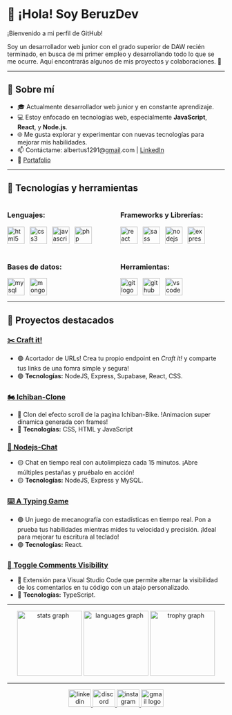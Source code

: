 # 👋 ¡Hola! Soy BeruzDev

¡Bienvenido a mi perfil de GitHub! 

Soy un desarrollador web junior con el grado superior de DAW recién terminado, en busca de mi primer empleo y desarrollando todo lo que se me ocurre. Aquí encontrarás algunos de mis proyectos y colaboraciones. 🚀

---

## 💼 Sobre mí
- 🎓 Actualmente desarrollador web junior y en constante aprendizaje.
- 💻 Estoy enfocado en tecnologías web, especialmente **JavaScript**, **React**, y **Node.js**.
- 🌐 Me gusta explorar y experimentar con nuevas tecnologías para mejorar mis habilidades.
- 📫 Contáctame: albertus1291@[gmail](mailto:albertus1291@gmail.com).com | [LinkedIn](https://www.linkedin.com/in/albert-castro-albacete-38204615a/)
- 📁 [Portafolio](https://albertcastro.vercel.app/)

---

## 🔧 Tecnologías y herramientas

<div style="display: grid; grid-template-columns: repeat(2, 1fr); gap: 20px;">

  <div>
    <h3>Lenguajes:</h3>
    <div align="left" style="display: flex; flex-wrap: wrap; gap: 12px;">
      <img src="https://cdn.jsdelivr.net/gh/devicons/devicon/icons/html5/html5-original.svg" height="40" alt="html5 logo" />
      <img src="https://cdn.jsdelivr.net/gh/devicons/devicon/icons/css3/css3-original.svg" height="40" alt="css3 logo" />
      <img src="https://cdn.jsdelivr.net/gh/devicons/devicon/icons/javascript/javascript-original.svg" height="40" alt="javascript logo" />
      <img src="https://cdn.jsdelivr.net/gh/devicons/devicon/icons/php/php-original.svg" height="40" alt="php logo" />
    </div>
  </div>

  <div>
    <h3>Frameworks y Librerías:</h3>
    <div align="left" style="display: flex; flex-wrap: wrap; gap: 12px;">
      <img src="https://cdn.jsdelivr.net/gh/devicons/devicon/icons/react/react-original.svg" height="40" alt="react logo" />
      <img src="https://cdn.jsdelivr.net/gh/devicons/devicon/icons/sass/sass-original.svg" height="40" alt="sass logo" />
      <img src="https://cdn.jsdelivr.net/gh/devicons/devicon/icons/nodejs/nodejs-original.svg" height="40" alt="nodejs logo" />
      <img src="https://cdn.jsdelivr.net/gh/devicons/devicon/icons/express/express-original.svg" height="40" alt="express logo" />
    </div>
  </div>

  <div>
    <h3>Bases de datos:</h3>
    <div align="left" style="display: flex; flex-wrap: wrap; gap: 12px;">
      <img src="https://cdn.jsdelivr.net/gh/devicons/devicon/icons/mysql/mysql-original.svg" height="40" alt="mysql logo" />
      <img src="https://cdn.jsdelivr.net/gh/devicons/devicon/icons/mongodb/mongodb-original.svg" height="40" alt="mongodb logo" />
    </div>
  </div>

  <div>
    <h3>Herramientas:</h3>
    <div align="left" style="display: flex; flex-wrap: wrap; gap: 12px;">
      <img src="https://cdn.jsdelivr.net/gh/devicons/devicon/icons/git/git-original.svg" height="40" alt="git logo" />
      <img src="https://cdn.jsdelivr.net/gh/devicons/devicon/icons/github/github-original.svg" height="40" alt="github logo" />
      <img src="https://cdn.jsdelivr.net/gh/devicons/devicon/icons/vscode/vscode-original.svg" height="40" alt="vscode logo" />
    </div>
  </div>

</div>

---

## 📌 Proyectos destacados
### [✂️ Craft it!](https://craftit.vercel.app)
- 🟢 Acortador de URLs! Crea tu propio endpoint en *Craft it!* y comparte tus links de una fomra simple y segura!
- 🟢 **Tecnologías:** NodeJS, Express, Supabase, React, CSS.

### [🏍 Ichiban-Clone](https://ichiban-clone.netlify.app/)
- 🔴 Clon del efecto scroll de la pagina Ichiban-Bike. !Animacion super dinamica generada con frames!
- 🔴 **Tecnologías:** CSS, HTML y JavaScript

### [💬 Nodejs-Chat](https://chat-node-js-2u1m.onrender.com/)
- 🟡 Chat en tiempo real con autolimpieza cada 15 minutos. ¡Abre múltiples pestañas y pruébalo en acción!
- 🟡 **Tecnologías:** NodeJS, Express y MySQL.

### [⌨️ A Typing Game](https://atypinggame.netlify.app/)
- 🟣 Un juego de mecanografía con estadísticas en tiempo real. Pon a prueba tus habilidades mientras mides tu velocidad y precisión. ¡Ideal para mejorar tu escritura al teclado! 
- 🟣 **Tecnologías:** React.

### [👀 Toggle Comments Visibility](https://marketplace.visualstudio.com/items?itemName=BeruzDev.toggle-comments-visibility)
- 🔵 Extensión para Visual Studio Code que permite alternar la visibilidad de los comentarios en tu código con un atajo personalizado.
- 🔵 **Tecnologías:** TypeScript.


---

<div align="center">
  <img src="https://github-readme-stats.vercel.app/api?username=beruzdev&hide_title=true&hide_rank=false&show_icons=true&include_all_commits=true&count_private=true&disable_animations=false&theme=github_dark&locale=en&hide_border=true&order=1" height="150" alt="stats graph"  />
  <img src="https://github-readme-stats.vercel.app/api/top-langs?username=beruzdev&locale=en&hide_title=true&layout=compact&card_width=320&langs_count=10&theme=github_dark&hide_border=true&order=2" height="150" alt="languages graph"  />
  <img src="https://github-profile-trophy.vercel.app?username=beruzdev&theme=darkhub&column=1&row=1&margin-w=8&margin-h=8&no-bg=true&no-frame=true&order=4" height="150" alt="trophy graph"  />
</div>

---

<div align="center">
  <a href="https://www.linkedin.com/in/albert-castro-albacete-38204615a/" target="_blank">
    <img src="https://raw.githubusercontent.com/maurodesouza/profile-readme-generator/master/src/assets/icons/social/linkedin/default.svg" width="52" height="40" alt="linkedin logo"  />
  </a>
  <a href="bertus#9656" target="_blank">
    <img src="https://raw.githubusercontent.com/maurodesouza/profile-readme-generator/master/src/assets/icons/social/discord/default.svg" width="52" height="40" alt="discord logo"  />
  </a>
  <a href="https://www.instagram.com/bertusroll/" target="_blank">
    <img src="https://raw.githubusercontent.com/maurodesouza/profile-readme-generator/master/src/assets/icons/social/instagram/default.svg" width="52" height="40" alt="instagram logo"  />
  </a>
  <a href="www.albertus1291@gmail.com" target="_blank">
    <img src="https://raw.githubusercontent.com/maurodesouza/profile-readme-generator/master/src/assets/icons/social/gmail/default.svg" width="52" height="40" alt="gmail logo"  />
  </a>
</div>


